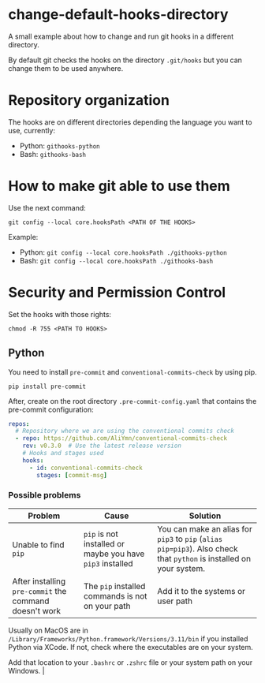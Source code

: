 # change-default-hooks-directory

A small example about how to change and run git hooks in a different directory.

By default git checks the hooks on the directory `.git/hooks` but you can change them to be used anywhere.

# Repository organization

The hooks are on different directories depending the language you want to use, currently:

- Python: `githooks-python`
- Bash: `githooks-bash`

# How to make git able to use them

Use the next command:

`git config --local core.hooksPath <PATH OF THE HOOKS>`

Example:

- Python: `git config --local core.hooksPath ./githooks-python`
- Bash: `git config --local core.hooksPath ./githooks-bash`

# Security and Permission Control

Set the hooks with those rights:

`chmod -R 755 <PATH TO HOOKS>`

## Python

You need to install `pre-commit` and `conventional-commits-check` by using pip.

`pip install pre-commit`

After, create on the root directory `.pre-commit-config.yaml` that contains the pre-commit configuration:

```yml
repos:
  # Repository where we are using the conventional commits check
  - repo: https://github.com/AliYmn/conventional-commits-check
    rev: v0.3.0  # Use the latest release version
    # Hooks and stages used
    hooks:
      - id: conventional-commits-check
        stages: [commit-msg]
```

### Possible problems

| Problem | Cause | Solution |
| ------- | ----- | -------- |
| Unable to find `pip` | `pip` is not installed or maybe you have `pip3` installed | You can make an alias for `pip3` to `pip` (`alias pip=pip3`). Also check that `python` is installed on your system. |
| After installing `pre-commit` the command doesn't work | The `pip` installed commands is not on your path | Add it to the systems or user path | Add the location where the `pip` is installing packages to your path.

Usually on MacOS are in `/Library/Frameworks/Python.framework/Versions/3.11/bin` if you installed Python via XCode. If not, check where the executables are on your system.

Add that location to your `.bashrc` or `.zshrc` file or your system path on your Windows. |



